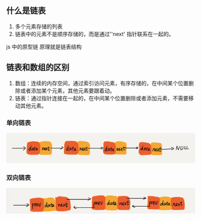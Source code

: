 ## 什么是链表
1. 多个元素存储的列表
2. 链表中的元素不是顺序存储的，而是通过''next' 指针联系在一起的。

js 中的原型链 原理就是链表结构

## 链表和数组的区别
1. 数组：连续的内存空间，通过索引访问元素，有序存储的，在中间某个位置删除或者添加某个元素，其他元素要跟着动。
2. 链表：通过指针连接在一起的，在中间某个位置删除或者添加元素，不需要移动其他元素。

### 单向链表
![alt text](image.png)

### 双向链表
![alt text](image-1.png)
